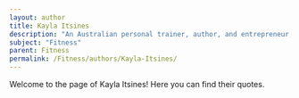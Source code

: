 ```yaml
---
layout: author
title: Kayla Itsines
description: "An Australian personal trainer, author, and entrepreneur, Kayla is known for her fitness programs and workout apps. She's particularly recognized for her HIIT workouts and has a large online following."
subject: "Fitness"
parent: Fitness
permalink: /Fitness/authors/Kayla-Itsines/
---
```


Welcome to the page of Kayla Itsines! Here you can find their quotes.
